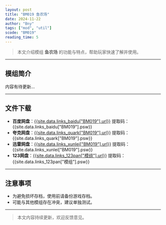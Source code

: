 ```yaml
---
layout: post
title: "BM019 鱼农场"
date: 2024-11-22
author: "Bny"
tags: ["mod", "util"]
scode: "BM019"
reading_time: 5
---
```


> 本文介绍模组 **鱼农场** 的功能与特点，帮助玩家快速了解并使用。

---

## 模组简介

内容有待更新...

---

## 文件下载
- **百度网盘**：[{{site.data.links_baidu["BM019"].url}}]({{site.data.links_baidu["BM019"].url}}) 提取码：{{site.data.links_baidu["BM019"].psw}}
- **夸克网盘**：[{{site.data.links_quark["BM019"].url}}]({{site.data.links_quark["BM019"].url}}) 提取码：{{site.data.links_quark["BM019"].psw}}
- **迅雷网盘**：[{{site.data.links_xunlei["BM019"].url}}]({{site.data.links_xunlei["BM019"].url}}) 提取码：{{site.data.links_xunlei["BM019"].psw}}
- **123网盘**：[{{site.data.links_123pan["模组"].url}}]({{site.data.links_123pan["模组"].url}}) 提取码：{{site.data.links_123pan["模组"].psw}}

---

## 注意事项
- 为避免损坏存档，使用前请备份游戏存档。
- 可能与其他模组存在冲突，建议单独测试。

---

> 本文内容持续更新，欢迎反馈意见。
